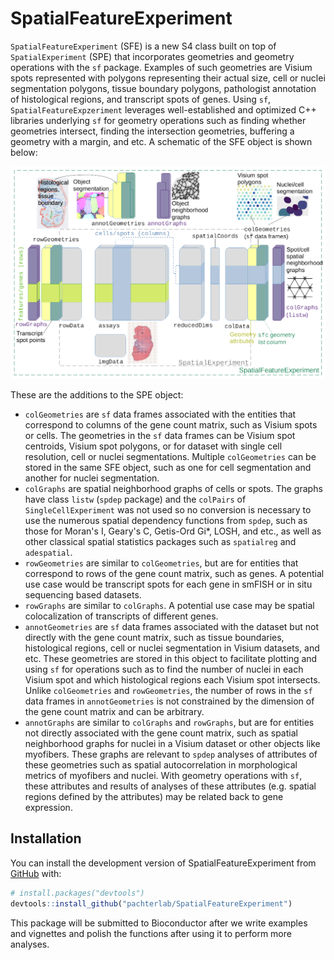 
# SpatialFeatureExperiment

<!-- badges: start -->
<!-- badges: end -->

`SpatialFeatureExperiment` (SFE) is a new S4 class built on top of `SpatialExperiment` (SPE) that incorporates geometries and geometry operations with the `sf` package. Examples of such geometries are Visium spots represented with polygons representing their actual size, cell or nuclei segmentation polygons, tissue boundary polygons, pathologist annotation of histological regions, and transcript spots of genes. Using `sf`, `SpatialFeatureExpzeriment` leverages well-established and optimized C++ libraries underlying `sf` for geometry operations such as finding whether geometries intersect, finding the intersection geometries, buffering a geometry with a margin, and etc. A schematic of the SFE object is shown below:

<img src="vignettes/sfe_schematics.png" width="800"/>

These are the additions to the SPE object:

* `colGeometries` are `sf` data frames associated with the entities that correspond to columns of the gene count matrix, such as Visium spots or cells. The geometries in the `sf` data frames can be Visium spot centroids, Visium spot polygons, or for dataset with single cell resolution, cell or nuclei segmentations. Multiple `colGeometries` can be stored in the same SFE object, such as one for cell segmentation and another for nuclei segmentation.
* `colGraphs` are spatial neighborhood graphs of cells or spots. The graphs have class `listw` (`spdep` package) and the `colPairs` of `SingleCellExperiment` was not used so no conversion is necessary to use the numerous spatial dependency functions from `spdep`, such as those for Moran's I, Geary's C, Getis-Ord Gi*, LOSH, and etc., as well as other classical spatial statistics packages such as `spatialreg` and `adespatial`.
* `rowGeometries` are similar to `colGeometries`, but are for entities that correspond to rows of the gene count matrix, such as genes. A potential use case would be transcript spots for each gene in smFISH or in situ sequencing based datasets.
* `rowGraphs` are similar to `colGraphs`. A potential use case may be spatial colocalization of transcripts of different genes.
* `annotGeometries` are `sf` data frames associated with the dataset but not directly with the gene count matrix, such as tissue boundaries, histological regions, cell or nuclei segmentation in Visium datasets, and etc. These geometries are stored in this object to facilitate plotting and using `sf` for operations such as to find the number of nuclei in each Visium spot and which histological regions each Visium spot intersects. Unlike `colGeometries` and `rowGeometries`, the number of rows in the `sf` data frames in `annotGeometries` is not constrained by the dimension of the gene count matrix and can be arbitrary.
* `annotGraphs` are similar to `colGraphs` and `rowGraphs`, but are for entities not directly associated with the gene count matrix, such as spatial neighborhood graphs for nuclei in a Visium dataset or other objects like myofibers. These graphs are relevant to `spdep` analyses of attributes of these geometries such as spatial autocorrelation in morphological metrics of myofibers and nuclei. With geometry operations with `sf`, these attributes and results of analyses of these attributes (e.g. spatial regions defined by the attributes) may be related back to gene expression.

## Installation

You can install the development version of SpatialFeatureExperiment from [GitHub](https://github.com/) with:

``` r
# install.packages("devtools")
devtools::install_github("pachterlab/SpatialFeatureExperiment")
```

This package will be submitted to Bioconductor after we write examples and vignettes and polish the functions after using it to perform more analyses.
